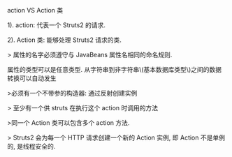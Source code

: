 action VS Action 类

1\). action: 代表一个  Struts2 的请求.

2\). Action 类: 能够处理 Struts2 请求的类.

&gt; 属性的名字必须遵守与 JavaBeans 属性名相同的命名规则.

属性的类型可以是任意类型. 从字符串到非字符串\\\(基本数据库类型\\\)之间的数据转换可以自动发生

&gt;必须有一个不带参的构造器: 通过反射创建实例

&gt; 至少有一个供 struts 在执行这个 action 时调用的方法

&gt;同一个 Action 类可以包含多个 action 方法.

&gt; Struts2 会为每一个 HTTP 请求创建一个新的 Action 实例, 即 Action 不是单例的, 是线程安全的.

